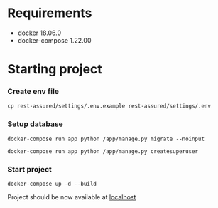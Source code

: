 # Requirements

- docker 18.06.0
- docker-compose 1.22.00

# Starting project

### Create env file

    cp rest-assured/settings/.env.example rest-assured/settings/.env

### Setup database

    docker-compose run app python /app/manage.py migrate --noinput

    docker-compose run app python /app/manage.py createsuperuser

### Start project

    docker-compose up -d --build

Project should be now available at [localhost](http://localhost)
